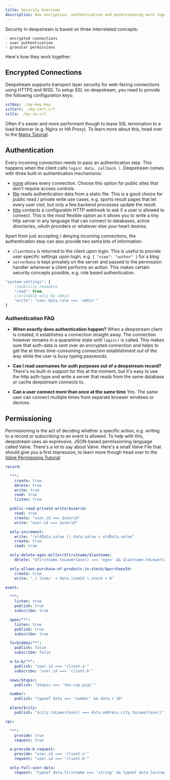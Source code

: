 ```yaml
---
title: Security Overview
description: How encryption, authentication and permissioning work together
---
```


Security in deepstream is based on three interrelated concepts:

    - encrypted connections
    - user authentication
    - granular permissions

Here's how they work together:

## Encrypted Connections
Deepstream supports transport layer security for web-facing connections using HTTPS and WSS. To setup SSL on deepstream, you need to provide the following configuration keys:

```yaml
sslKey: ./my-key.key
sslCert: ./my-cert.crt
sslCa: ./my-ca.crt
```

Often it's easier and more performant though to leave SSL termination to a load balancer (e.g. Nginx or HA Proxy). To learn more about this, head over to the [Nginx Tutorial](/tutorials/integrations/other-nginx/).

## Authentication
Every incoming connection needs to pass an authentication step. This happens when the client calls `login( data, callback )`.
Deepstream comes with three built-in authentication mechanisms:

- [none](#) allows every connection. Choose this option for public sites that don't require access controls.
- [file](#) reads authentication data from a static file. This is a good choice for public read / private write use cases, e.g. sports result pages that let every user visit, but only a few backend processes update the result.
- [http](#) contacts a configurable HTTP webhook to ask if a user is allowed to connect. This is the most flexible option as it allows you to write a tiny http server in any language that can connect to databases, active directories, oAuth providers or whatever else your heart desires.

Apart from just accepting / denying incoming connections, the authentication step can also provide two extra bits of information:

- `clientData` is returned to the client upon login. This is useful to provide user specific settings upon login, e.g. `{ "view": "author" }` for a blog
-  `serverData` is kept privately on the server and passed to the permission handler whenever a client performs an action. This makes certain security concepts possible, e.g. role based authentication.

```javascript
"system-settings": {
    //publicly readable
    "read": true,
    //writable only by admin
    "write": "user.data.role === 'admin'"
}
```

### Authentication FAQ
- **When exactly does authentication happen?** When a deepstream client is created, it establishes a connection straight away. The connection however remains in a quarantine state until `login()` is called. This makes sure that auth-data is sent over an encrypted connection and helps to get the at times time-consuming connection establishment out of the way while the user is busy typing passwords.

- **Can I read usernames for auth purposes out of a deepstream record?**
There's no built-in support for this at the moment, but it's easy to use the http auth-type and write a server that reads from the same database or cache deepstream connects to.

- **Can a user connect more than once at the same time**
Yes. The same user can connect multiple times from separate browser windows or devices.

## Permissioning
Permissioning is the act of deciding whether a specific action, e.g. writing to a record or subscribing to an event is allowed.
To help with this, deepstream uses an expressive, JSON-based permissioning language called Valve. There's a lot to say about Valve. Here's a small Valve File that should give you a first impression, to learn more though head over to the [Valve Permissions Tutorial](TODO)

```yaml
record:

  "*":
    create: true
    delete: true
    write: true
    read: true
    listen: true

  public-read-private-write/$userid:
    read: true
    create: "user.id === $userid"
    write: "user.id === $userid"

  only-increment:
    write: "!oldData.value || data.value > oldData.value"
    create: true
    read: true

  only-delete-egon-miller/$firstname/$lastname:
    delete: "$firstname.toLowerCase() === 'egon' && $lastname.toLowerCase() === 'miller'"

  only-allows-purchase-of-products-in-stock/$purchaseId:
    create: true
    write: "_('item/' + data.itemId ).stock > 0"

event:

  "*":
    listen: true
    publish: true
    subscribe: true

  open/"*":
    listen: true
    publish: true
    subscribe: true

  forbidden/"*":
    publish: false
    subscribe: false

  a-to-b/"*":
    publish: "user.id === 'client-a'"
    subscribe: "user.id === 'client-b'"

  news/$topic:
    publish: "$topic === 'tea-cup-pigs'"

  number:
    publish: "typeof data === 'number' && data > 10"

  place/$city:
    publish: "$city.toLowerCase() === data.address.city.toLowerCase()"

rpc:

  "*":
    provide: true
    request: true

  a-provide-b-request:
    provide: "user.id === 'client-a'"
    request: "user.id === 'client-b'"

  only-full-user-data:
    request: "typeof data.firstname === 'string' && typeof data.lastname === 'string'"
```
